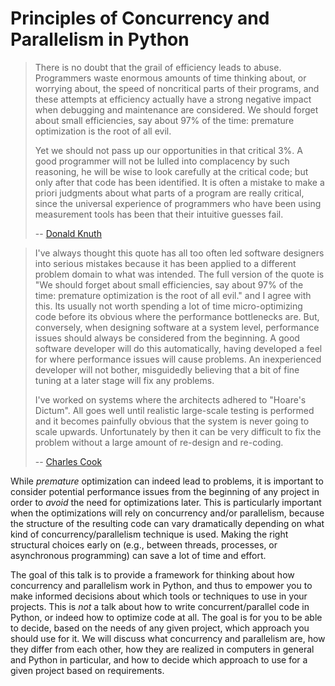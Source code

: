 # Principles of Concurrency and Parallelism in Python

> There is no doubt that the grail of efficiency leads to abuse.
> Programmers waste enormous amounts of time thinking about,
> or worrying about, the speed of noncritical parts of their programs,
> and these attempts at efficiency actually have a strong negative
> impact when debugging and maintenance are considered.
> We should forget about small efficiencies, say about 97% of the time:
> premature optimization is the root of all evil.
>
> Yet we should not pass up our opportunities in that critical 3%.
> A good programmer will not be lulled into complacency by such reasoning,
> he will be wise to look carefully at the critical code;
> but only after that code has been identified.
> It is often a mistake to make a priori judgments about
> what parts of a program are really critical,
> since the universal experience of programmers who
> have been using measurement tools has been that their intuitive guesses fail.
>
> -- [Donald Knuth](https://doi.org/10.1145/356635.356640)

> I've always thought this quote has all too often led software designers into serious mistakes
> because it has been applied to a different problem domain to what was intended.
> The full version of the quote is
> "We should forget about small efficiencies, say about 97% of the time: premature optimization is the root of all evil."
> and I agree with this.
> Its usually not worth spending a lot of time micro-optimizing code before its obvious where the performance bottlenecks are.
> But, conversely, when designing software at a system level, performance issues should always be considered from the beginning.
> A good software developer will do this automatically, having developed a feel for where performance issues will cause problems.
> An inexperienced developer will not bother, misguidedly believing that a bit of fine tuning at a later stage will fix any problems.
>
> I've worked on systems where the architects adhered to "Hoare's Dictum".
> All goes well until realistic large-scale testing is performed and it becomes
> painfully obvious that the system is never going to scale upwards.
> Unfortunately by then it can be very difficult to fix the problem without a large amount of re-design and re-coding.
>
> -- [Charles Cook](https://web.archive.org/web/20220411104143/http://www.cookcomputing.com/blog/archives/000084.html)

While *premature* optimization can indeed lead to problems,
it is important to consider potential performance issues from the beginning of any project
in order to *avoid* the need for optimizations later.
This is particularly important when the optimizations will rely on concurrency and/or parallelism,
because the structure of the resulting code can vary dramatically depending on what kind of concurrency/parallelism technique is used.
Making the right structural choices early on (e.g., between threads, processes, or asynchronous programming) can save a lot of time and effort.

The goal of this talk is to provide a framework for thinking about how concurrency and parallelism work in Python,
and thus to empower you to make informed decisions about which tools or techniques to use in your projects.
This is *not* a talk about how to write concurrent/parallel code in Python, or indeed how to optimize code at all.
The goal is for you to be able to decide, based on the needs of any given project, which approach you should use for it.
We will discuss what concurrency and parallelism are, how they differ from each other,
how they are realized in computers in general and Python in particular,
and how to decide which approach to use for a given project based on requirements.
